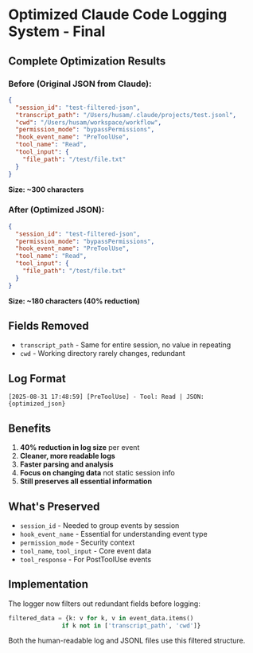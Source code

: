 # Optimized Claude Code Logging System - Final

## Complete Optimization Results

### Before (Original JSON from Claude):
```json
{
  "session_id": "test-filtered-json",
  "transcript_path": "/Users/husam/.claude/projects/test.jsonl",
  "cwd": "/Users/husam/workspace/workflow",
  "permission_mode": "bypassPermissions",
  "hook_event_name": "PreToolUse",
  "tool_name": "Read",
  "tool_input": {
    "file_path": "/test/file.txt"
  }
}
```
**Size: ~300 characters**

### After (Optimized JSON):
```json
{
  "session_id": "test-filtered-json",
  "permission_mode": "bypassPermissions",
  "hook_event_name": "PreToolUse",
  "tool_name": "Read",
  "tool_input": {
    "file_path": "/test/file.txt"
  }
}
```
**Size: ~180 characters (40% reduction)**

## Fields Removed
- `transcript_path` - Same for entire session, no value in repeating
- `cwd` - Working directory rarely changes, redundant

## Log Format
```
[2025-08-31 17:48:59] [PreToolUse] - Tool: Read | JSON: {optimized_json}
```

## Benefits
1. **40% reduction in log size** per event
2. **Cleaner, more readable logs**
3. **Faster parsing and analysis**
4. **Focus on changing data** not static session info
5. **Still preserves all essential information**

## What's Preserved
- `session_id` - Needed to group events by session
- `hook_event_name` - Essential for understanding event type
- `permission_mode` - Security context
- `tool_name`, `tool_input` - Core event data
- `tool_response` - For PostToolUse events

## Implementation
The logger now filters out redundant fields before logging:
```python
filtered_data = {k: v for k, v in event_data.items() 
               if k not in ['transcript_path', 'cwd']}
```

Both the human-readable log and JSONL files use this filtered structure.